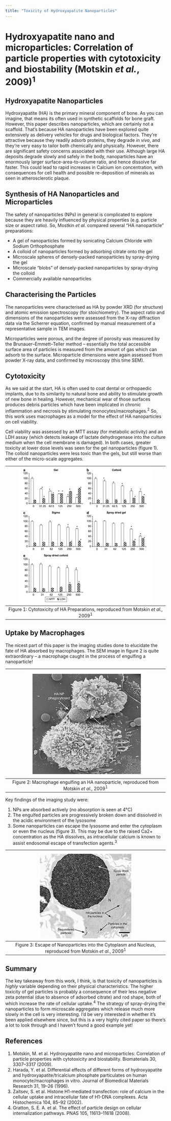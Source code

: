 ```yaml
---
title: "Toxicity of Hydroxyapatite Nanoparticles"
---
```


# Hydroxyapatite nano and microparticles: Correlation of particle properties with cytotoxicity and biostability (Motskin *et al.*, 2009)<sup>1</sup> 

## Hydroxyapatite Nanoparticles
Hydroxyapatite (HA) is the primary mineral component of bone. As you can imagine, that means its often used in synthetic scaffolds for bone graft. However, this paper describes nanoparticles, which are certainly not a scaffold. That’s because HA nanoparticles have been explored quite extensively as delivery vehicles for drugs and biological factors. They’re attractive because they readily adsorb proteins, they degrade *in vivo*, and they’re very easy to tailor both chemically and physically. However, there are significant safety concerns associated with their use. Although large HA deposits degrade slowly and safely in the body, nanoparticles have an enormously larger surface-area-to-volume ratio, and hence dissolve far faster. This could lead to rapid increases in Calcium ion concentration, with consequences for cell health and possible re-deposition of minerals as seen in atherosclerotic plaque.

## Synthesis of HA Nanoparticles and Microparticles
The safety of nanoparticles (NPs) in general is complicated to explore because they are heavily influenced by physical properties (e.g. particle size or aspect ratio). So, Mostkin *et al.* compared several “HA nanoparticle” preparations:   
*   A gel of nanoparticles formed by sonicating Calcium Chloride with Sodium Orthophosphate  
*   A colloid of nanoparticles formed by adsorbing citrate onto the gel  
*   Microscale spheres of densely-packed nanoparticles by spray-drying the gel  
*   Microscale “blobs” of densely-packed nanoparticles by spray-drying the colloid  
*   Commercially available nanoparticles

## Characterising the Particles
The nanoparticles were characterised as HA by powder XRD (for structure) and atomic emission spectroscopy (for stoichiometry). The aspect ratio and dimensions of the nanoparticles were assessed from the X-ray diffraction data via the Scherrer equation, confirmed by manual measurement of a representative sample in TEM images.   

Microparticles were porous, and the degree of porosity was measured by the Brunauer–Emmett–Teller method – essentially the total accessible surface area of particles is measured from the amount of gas which can adsorb to the surface. Microparticle dimensions were again assessed from powder X-ray data, and confirmed by microscopy (this time SEM).  

## Cytotoxicity
As we said at the start, HA is often used to coat dental or orthopaedic implants, due to its similarity to natural bone and ability to stimulate growth of new bone in healing. However, mechanical wear of those surfaces produces debris particles which have been implicated in chronic inflammation and necrosis by stimulating monocytes/macrophages.<sup>2</sup> So, this work uses macrophages as a model for the effect of HA nanoparticles on cell viability.  

Cell viability was assessed by an MTT assay (for metabolic activity) and an LDH assay (which detects leakage of lactate dehydrogenase into the culture medium when the cell membrane is damaged). In both cases, greater toxicity at lower dose levels was seen for the gel nanoparticles (figure 1). The colloid nanoparticles were less toxic than the gels, but still worse than either of the micro-scale aggregates.  

 
|![](/assets/toxicity-ha-nps/cytotoxicity.png)|
|:--:|
|Figure 1: Cytotoxicity of HA Preparations, reproduced from Motskin *et al.*, 2009<sup>1</sup>|


## Uptake by Macrophages
The nicest part of this paper is the imaging studies done to elucidate the fate of HA absorbed by macrophages. The SEM image in figure 2 is quite extraordinary – a macrophage caught in the process of engulfing a nanoparticle!
 
|![](/assets/toxicity-ha-nps/engulfing.png)|
|:--:|
|Figure 2: Macrophage engulfing an HA nanoparticle, reproduced from Motskin *et al.*, 2009<sup>1</sup>|


Key findings of the imaging study were:  
1)  NPs are absorbed actively (no absorption is seen at 4°C)  
2)  The engulfed particles are progressively broken down and dissolved in the acidic environment of the lysosome  
3)  Some nanoparticles can escape the lysosome and enter the cytoplasm or even the nucleus (figure 3). This may be due to the raised Ca2+ concentration as the HA dissolves, as intracellular calcium is known to assist endosomal escape of transfection agents.<sup>3</sup>  
 
|![](/assets/toxicity-ha-nps/escape.png)|
|:--:|
|Figure 3: Escape of Nanoparticles into the Cytoplasm and Nucleus, reproduced from Motskin *et al.*, 2009<sup>1</sup>|


## Summary
The key takeaway from this work, I think, is that toxicity of nanoparticles is *highly* variable depending on their physical characteristics. The higher toxicity of gel particles is probably a consequence of their less negative zeta potential (due to absence of adsorbed citrate) and rod shape, both of which increase the rate of cellular uptake.<sup>4</sup> The strategy of spray-drying the nanoparticles to form microscale aggregates which release much more slowly in the cell is very interesting. I’d be very interested in whether it’s been applied elsewhere since, but this is a very highly cited paper so there’s a lot to look through and I haven’t found a good example yet! 

## References 
1.  Motskin, M. et al. Hydroxyapatite nano and microparticles: Correlation of particle properties with cytotoxicity and biostability. Biomaterials 30, 3307–3317 (2009).  
2.  Harada, Y. et al. Differential effects of different forms of hydroxyapatite and hydroxyapatite/tricalcium phosphate particulates on human monocyte/macrophages in vitro. Journal of Biomedical Materials Research 31, 19–26 (1996).  
3.  Zaitsev, S. et al. Histone H1-mediated transfection: role of calcium in the cellular uptake and intracellular fate of H1-DNA complexes. Acta Histochemica 104, 85–92 (2002).  
4.  Gratton, S. E. A. et al. The effect of particle design on cellular internalization pathways. PNAS 105, 11613–11618 (2008).  


